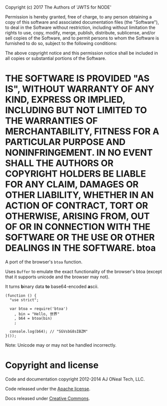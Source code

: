 Copyright (c) 2017 The Authors of 'JWTS for NODE'

Permission is hereby granted, free of charge, to any person obtaining a copy of
this software and associated documentation files (the "Software"), to deal in
the Software without restriction, including without limitation the rights to
use, copy, modify, merge, publish, distribute, sublicense, and/or sell copies of
the Software, and to permit persons to whom the Software is furnished to do so,
subject to the following conditions:

The above copyright notice and this permission notice shall be included in all
copies or substantial portions of the Software.

THE SOFTWARE IS PROVIDED "AS IS", WITHOUT WARRANTY OF ANY KIND, EXPRESS OR
IMPLIED, INCLUDING BUT NOT LIMITED TO THE WARRANTIES OF MERCHANTABILITY, FITNESS
FOR A PARTICULAR PURPOSE AND NONINFRINGEMENT. IN NO EVENT SHALL THE AUTHORS OR
COPYRIGHT HOLDERS BE LIABLE FOR ANY CLAIM, DAMAGES OR OTHER LIABILITY, WHETHER
IN AN ACTION OF CONTRACT, TORT OR OTHERWISE, ARISING FROM, OUT OF OR IN
CONNECTION WITH THE SOFTWARE OR THE USE OR OTHER DEALINGS IN THE SOFTWARE.
btoa
===

A port of the browser's `btoa` function.

Uses `Buffer` to emulate the exact functionality of the browser's btoa (except that it supports unicode and the browser may not).

It turns **b**inary data **to** base64-encoded **a**scii.

    (function () {
      "use strict";
      
      var btoa = require('btoa')
        , bin = "Hello, 世界"
        , b64 = btoa(bin)
        ;

      console.log(b64); // "SGVsbG8sIBZM"
    }());

Note: Unicode may or may not be handled incorrectly.

Copyright and license
===

Code and documentation copyright 2012-2014 AJ ONeal Tech, LLC.

Code released under the [Apache license](https://github.com/node-browser-compat/btoa/blob/master/LICENSE).

Docs released under [Creative Commons](https://github.com/node-browser-compat/btoa/blob/master/LICENSE.DOCS).
